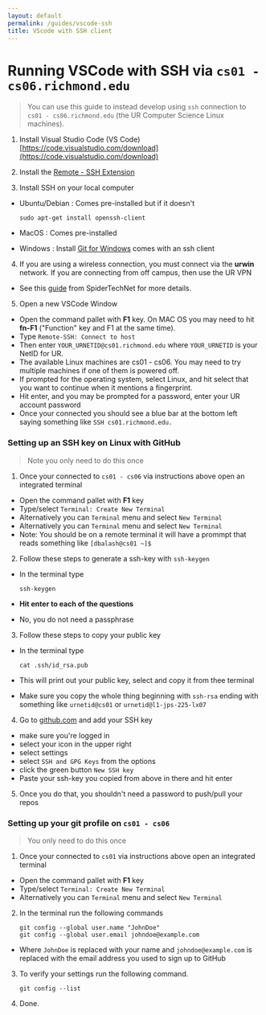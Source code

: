 ```yaml
---
layout: default
permalink: /guides/vscode-ssh
title: VScode with SSH client
---
```


# Running VSCode with SSH via `cs01 - cs06.richmond.edu`

> You can use this guide to instead develop using `ssh` connection to `cs01 - cs06.richmond.edu` (the UR Computer Science Linux machines). 
>

1. Install Visual Studio Code (VS Code)
[https://code.visualstudio.com/download](https://code.visualstudio.com/download)

2. Install the [Remote - SSH Extension](https://marketplace.visualstudio.com/items?itemName=ms-vscode-remote.remote-ssh)

3. Install SSH on your local computer
- Ubuntu/Debian : Comes pre-installed but if it doesn't

   ```
   sudo apt-get install openssh-client
   ```
   
- MacOS : Comes pre-installed
- Windows : Install [Git for Windows](https://git-scm.com/download/win) comes with an ssh client
   
4. If you are using a wireless connection, you must connect via the **urwin** network.
   If you are connecting from off campus, then use the UR VPN

- See this [guide](https://spidertechnet.richmond.edu/TDClient/1955/Portal/KB/ArticleDet?ID=93543) from SpiderTechNet for more details.

   
5. Open a new VSCode Window

- Open the command pallet with **F1** key. On MAC OS you may need to hit **fn-F1** ("Function" key and F1 at the same time). 
- Type `Remote-SSH: Connect to host`
- Then enter `YOUR_URNETID@cs01.richmond.edu` where `YOUR_URNETID` is your NetID for UR. 
- The available Linux machines are cs01 - cs06.  You may need to try multiple machines if one of them is powered off.
- If prompted for the operating system, select Linux, and hit select that you want to continue when it mentions a fingerprint.
- Hit enter, and you may be prompted for a password, enter your UR account password
- Once your connected you should see a blue bar at the bottom left saying something like `SSH cs01.richmond.edu.`



### Setting up an SSH key on Linux with GitHub

> Note you only need to do this once

1. Once your connected to `cs01 - cs06` via instructions above open an integrated terminal

- Open the command pallet with **F1** key
- Type/select `Terminal: Create New Terminal` 
- Alternatively you can `Terminal` menu and select `New Terminal`
- Alternatively you can `Terminal` menu and select `New Terminal`
- Note:  You should be on a remote terminal it will have a prommpt that reads something like `[dbalash@cs01 ~]$`


2. Follow these steps to generate a ssh-key with `ssh-keygen`
- In the terminal type

   ```
   ssh-keygen
   ```

 - **Hit enter to each of the questions**
   
- No, you do not need a passphrase

3. Follow these steps to copy your public key

- In the terminal type

   ```
   cat .ssh/id_rsa.pub
   ```

- This will print out your public key, select and copy it from thee terminal

- Make sure you copy the whole thing beginning with `ssh-rsa` ending with something like `urnetid@cs01` or `urnetid@l1-jps-225-lx07`
  
4. Go to [github.com](github.com) and add your SSH key
- make sure you're logged in
- select your icon in the upper right
- select settings
- select `SSH and GPG Keys` from the options
- click the green button `New SSH key`
- Paste your ssh-key you copied from above in there and hit enter
   
5. Once you do that, you shouldn't need a password to push/pull your repos

### Setting up your git profile on `cs01 - cs06`

> You only need to do this once
   
1. Once your connected to `cs01` via instructions above open an integrated terminal
- Open the command pallet with **F1** key
- Type/select `Terminal: Create New Terminal` 
- Alternatively you can `Terminal` menu and select `New Terminal`

2. In the terminal run the following commands

   ```
   git config --global user.name "JohnDoe"
   git config --global user.email johndoe@example.com
   ```
   
- Where `JohnDoe` is replaced with your name and `johndoe@example.com` is replaced with the email address you used to sign up to GitHub

3. To verify your settings run the following command.

   ```
   git config --list
   ```
4. Done.






